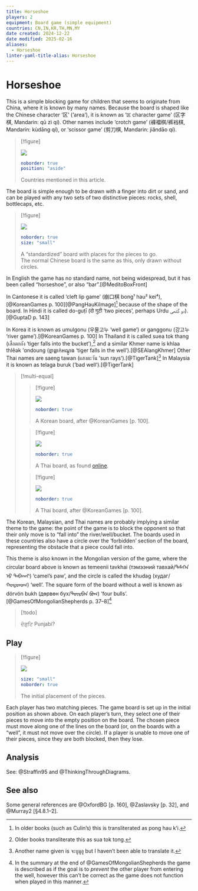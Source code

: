 ```yaml
---
title: Horseshoe
players: 2
equipment: Board game (simple equipment)
countries: CN,IN,KR,TH,MN,MY
date created: 2024-12-22
date modified: 2025-02-16
aliases:
  - Horseshoe
linter-yaml-title-alias: Horseshoe
---
```

# Horseshoe

This is a simple blocking game for children that seems to originate from China, where it is known by many names. Because the board is shaped like the Chinese character ‘<span lang="zh">区</span>’ (‘area’), it is known as ‘<code>区</code> character game’ (<span lang="zh" class="aka">区字棋</span>, Mandarin: <span lang="cmn-Latn-pinyin" class="aka">qū zì qí</span>). Other names include ‘crotch game’ (<span lang="zh-Hant" class="aka">褲襠棋</span>/<span lang="zh-Hans" class="aka">裤裆棋</span>, Mandarin: <span lang="cmn-Latn-pinyin" class="aka">kùdāng qí</span>), or ‘scissor game’ (<span lang="zh" class="aka">剪刀棋</span>, Mandarin: <span lang="cmn-Latn-pinyin" class="aka">jiǎndāo qí</span>). 

> [!figure]
>
> ![](../../maps/Horseshoe.svg)
>
> ```yaml
> noborder: true
> position: "aside"
> ```
>
> Countries mentioned in this article.


The board is simple enough to be drawn with a finger into dirt or sand, and can
be played with any two sets of two distinctive pieces: rocks, shell, bottlecaps,
etc.

> [!figure]
>
> ![](standard_board.svg)
>
> ```yaml
> noborder: true
> size: "small"
> ```
>
> A “standardized” board with places for the pieces to go.<br/>The normal Chinese board is the same as this, only drawn without circles.

In English the game has no standard name, not being widespread, but it has been called “<span class="aka">horseshoe</span>”, or also “<span class="aka">bar</span>”.[@MeditoBoxFront]

In Cantonese it is called ‘cleft lip game’ (<span lang="yue" class="aka">崩口棋</span> <span lang="yue-Latn-jyutping" class="aka">bong¹ hau² kei⁴</span>),[@KoreanGames p.  100][@PangHauKiImage][^culintranslit] because of the shape of the board. In Hindi it is called <span lang="hi-Latn" class="aka">do-guṭī</span> (<span lang="hi" class="aka">दो गुटी</span> ‘two pieces’, perhaps Urdu <span lang="ur" class="aka">دو گتھی</span>).[@GuptaD p. 143]

[^culintranslit]: In older books (such as Culin’s) this is transliterated as <span lang="yue-Latn" class="aka">pong hau k’i</span>.

In Korea it is known as <span lang="ko-Latn" class="aka">umulgonu</span> (<span lang="ko" class="aka">우물고누</span> ‘well game’) or <span lang="ko-Latn" class="aka">ganggonu</span> (<span lang="ko" class="aka">강고누</span> ‘river game’).[@KoreanGames p. 100] In Thailand it is called <span lang="th-Latn" class="aka">suea tok thang</span> (<span lang="th" class="aka">เสือตกถัง</span> ‘tiger falls into the bucket’),[^suatoktong] and a similar Khmer name is <span lang="km-Latn" class="aka">khlaa thlĕək ʼɑndoung</span> (<span lang="km" class="aka">ខ្លាធ្លាក់អណ្ដូង</span> ‘tiger falls in the well’).[@SEAlangKhmer] Other Thai names are <span lang="th-Latn" class="aka">saeng tawan</span> (<span lang="th" class="aka">แสงตะวัน</span> ‘sun rays’).[@TigerTank][^anothername] In Malaysia it is known as <Pronounce lang="ms" class="aka"  pronouncer="Alvin00">telaga buruk</Pronounce> (‘bad well’).[@TigerTank]

[^suatoktong]: Older books transliterate this as <span lang="th-Latn" class="aka">sua tok tong</span>.

[^anothername]: Another name given is <span lang="th" class="aka">จะบูมูลู</span> but I haven’t been able to translate it.


> [!multi-equal]
> > [!figure]
> >
> > ![](Korean_board.svg)
> >
> > ```yaml
> > noborder: true
> > ```
> >
> > A Korean board, after @KoreanGames [p. 100].
> 
> > [!figure]
> >
> > ![](Thai_board_2.svg)
> >
> > ```yaml
> > noborder: true
> > ```
> >
> > A Thai board, as found [online](https://web.archive.org/web/20220809031306/https://shopee.co.th/%E0%B9%80%E0%B8%81%E0%B8%A1%E0%B9%80%E0%B8%AA%E0%B8%B7%E0%B8%AD%E0%B8%95%E0%B8%81%E0%B8%96%E0%B8%B1%E0%B8%87-Dead-End-%E0%B8%82%E0%B8%AD%E0%B8%87%E0%B9%80%E0%B8%A5%E0%B9%88%E0%B8%99%E0%B9%84%E0%B8%A1%E0%B9%89-%E0%B9%80%E0%B8%81%E0%B8%A1%E0%B9%84%E0%B8%A1%E0%B9%89-%E0%B8%82%E0%B8%AD%E0%B8%87%E0%B9%80%E0%B8%A5%E0%B9%88%E0%B8%99%E0%B9%84%E0%B8%A1%E0%B9%89%E0%B9%80%E0%B8%AA%E0%B8%A3%E0%B8%B4%E0%B8%A1%E0%B8%9E%E0%B8%B1%E0%B8%92%E0%B8%99%E0%B8%B2%E0%B8%81%E0%B8%B2%E0%B8%A3-%E0%B8%82%E0%B8%AD%E0%B8%87%E0%B9%80%E0%B8%A5%E0%B9%88%E0%B8%99%E0%B9%84%E0%B8%A1%E0%B9%89%E0%B8%9D%E0%B8%B6%E0%B8%81%E0%B8%AA%E0%B8%A1%E0%B8%AD%E0%B8%87-wooden-family-board-games-i.92760471.11313361650).
> 
> 
> > [!figure]
> >
> > ![](Thai_board.svg)
> >
> > ```yaml
> > noborder: true
> > ```
> >
> > A Thai board, after @KoreanGames [p. 100].


The Korean, Malaysian, and Thai names are probably implying a similar theme to the game: the point of the game is to block the opponent so that their only move is to “fall into” the river/well/bucket. The boards used in these countries also have a circle over the ‘forbidden’ section of the board, representing the obstacle that a piece could fall into.

This theme is also known in the Mongolian version of the game, where the circular board above is known as <span lang="mn-Latn" class="aka">temeenii tavkhai</span> (<span lang="mn-Cyrl" class="aka">тэмээний тавхай</span>/<span lang="mn-Mong" class="aka">ᠲᠡᠮᠡᢉᠡᠨ ᠦ᠋ ᠲᠠᠪᠠᠬᠠᠢ</span>) ‘camel’s paw’, and the circle is called the <span lang="mn-Latn">khudag</span> (<span lang="mn-Cyrl">худаг</span>/<span lang="mn-Mong">ᠬᠤᠳᠳᠤᠭ</span>) ‘well’. The square form of the board without a well is known as <span class="aka" lang="mn-Latn">dörvön bukh</span> (<span lang="mn-Cyrl" class="aka">дөрвөн бух</span>/<span lang="mn-Mong" class="aka">ᠳᠥᠷᠪᠡᠨ ᠪᠤᠬ</span>) ‘four bulls’.[@GamesOfMongolianShepherds p. 37–8][^query]

[^query]: In the summary at the end of @GamesOfMongolianShepherds the game is described as if the goal is to _prevent_ the other player from entering the well, however this can’t be correct as the game does not function when played in this manner.


> [!todo]
> 
> <span lang="pa">ਦੋਗੁਟਿ</span> Punjabi?


## Play

> [!figure]
>
> ![](pong-hau-ki.svg)
>
> ```yaml
> size: "small"
> noborder: true
> ```
>
> The initial placement of the pieces.


Each player has two matching pieces. The game board is set up in the initial position as shown above. On each player’s turn, they select one of their pieces to move into the empty position on the board. The chosen piece must move along one of the lines on the board (or, on the boards with a  “well”, it must not move over the circle). If a player is unable to move one of their pieces, since they are both blocked, then they lose.

## Analysis

See: @Straffin95 and @ThinkingThroughDiagrams.

## See also

Some general references are @OxfordBG [p. 160], @Zaslavsky [p. 32], and @Murray2 [§4.8.1–2].
